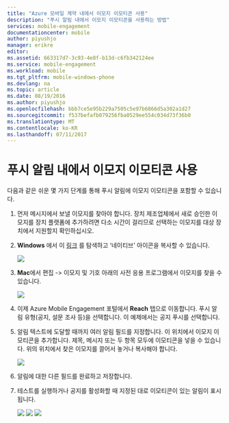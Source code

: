 ```yaml
---
title: "Azure 모바일 계약 내에서 이모지 이모티콘 사용"
description: "푸시 알림 내에서 이모지 이모티콘을 사용하는 방법"
services: mobile-engagement
documentationcenter: mobile
author: piyushjo
manager: erikre
editor: 
ms.assetid: 663317d7-3c93-4e8f-b13d-c6fb342124ee
ms.service: mobile-engagement
ms.workload: mobile
ms.tgt_pltfrm: mobile-windows-phone
ms.devlang: na
ms.topic: article
ms.date: 08/19/2016
ms.author: piyushjo
ms.openlocfilehash: bbb7ce5e95b229a7505c5e97b6866d5a302a1d27
ms.sourcegitcommit: f537befafb079256fba0529ee554c034d73f36b0
ms.translationtype: MT
ms.contentlocale: ko-KR
ms.lasthandoff: 07/11/2017
---
```

# <a name="use-emoji-emoticon-within-push-notifications"></a>푸시 알림 내에서 이모지 이모티콘 사용
다음과 같은 쉬운 몇 가지 단계를 통해 푸시 알림에 이모지 이모티콘을 포함할 수 있습니다. 

1. 먼저 메시지에서 보낼 이모지를 찾아야 합니다. 장치 제조업체에서 새로 승인한 이모지를 장치 플랫폼에 추가하려면 다소 시간이 걸리므로 선택하는 이모지를 대상 장치에서 지원할지 확인하십시오. 
2. **Windows** 에서 이 [링크](http://apps.timwhitlock.info/emoji/tables/unicode) 를 탐색하고 ‘네이티브' 아이콘을 복사할 수 있습니다.
   
    ![][7] 
3. **Mac**에서 편집 -> 이모지 및 기호 아래의 사전 응용 프로그램에서 이모지를 찾을 수 있습니다.
   
    ![][6] 
4. 이제 Azure Mobile Engagement 포털에서 **Reach** 탭으로 이동합니다. 푸시 알림 유형(공지, 설문 조사 등)을 선택합니다. 이 예제에서는 공지 푸시를 선택합니다.
5. 알림 텍스트에 도달할 때까지 여러 알림 필드를 지정합니다. 이 위치에서 이모지 이모티콘을 추가합니다. 제목, 메시지 또는 두 항목 모두에 이모티콘을 넣을 수 있습니다. 위의 위치에서 찾은 이모지를 끌어서 놓거나 복사해야 합니다. 
   
    ![][1]
6. 알림에 대한 다른 필드를 완료하고 저장합니다. 
7. 테스트를 실행하거나 공지를 활성화할 때 지정된 대로 이모티콘이 있는 알림이 표시됩니다.   
   
    ![][3] ![][4] ![][5]

<!-- Images. -->
[1]: ./media/mobile-engagement-use-emoji-with-push/notification_input.png
[3]: ./media/mobile-engagement-use-emoji-with-push/iOS_Emoji.png
[4]: ./media/mobile-engagement-use-emoji-with-push/Android_Emoji.png
[5]: ./media/mobile-engagement-use-emoji-with-push/WindowsPhone_Emoji.png
[6]: ./media/mobile-engagement-use-emoji-with-push/Mac_SelectEmoji.png
[7]: ./media/mobile-engagement-use-emoji-with-push/Windows_SelectEmoji.png

